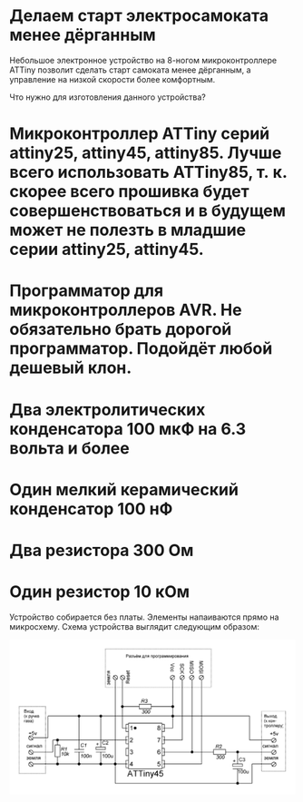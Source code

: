 #  Делаем старт электросамоката менее дёрганным

Небольшое электронное устройство на 8-ногом микроконтроллере ATTiny позволит сделать старт самоката менее дёрганным, а управление на низкой скорости более комфортным.

Что нужно для изготовления данного устройства?
# Микроконтроллер ATTiny серий attiny25, attiny45, attiny85. Лучше всего использовать ATTiny85, т. к. скорее всего прошивка будет совершенствоваться и в будущем может не полезть в младшие серии  attiny25, attiny45.
# Программатор для микроконтроллеров AVR. Не обязательно брать дорогой программатор. Подойдёт любой дешевый клон.
# Два электролитических конденсатора 100 мкФ на 6.3 вольта и более
# Один мелкий керамический конденсатор 100 нФ
# Два резистора 300 Ом
# Один резистор 10 кОм

Устройство собирается без платы. Элементы напаиваются прямо на микросхему. Схема устройства выглядит следующим образом:

![Схема](/images/SpeedCorr.GIF)